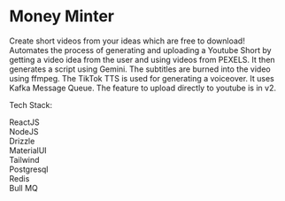 # Money Minter

Create short videos from your ideas which are free to download! <br />
Automates the process of generating and uploading a Youtube Short by getting a video idea from the user and using videos from PEXELS. It then generates a script using Gemini. 
The subtitles are burned into the video using ffmpeg. The TikTok TTS is used for generating a voiceover. It uses Kafka Message Queue. The feature to upload directly to youtube is in v2.


Tech Stack:

ReactJS <br />
NodeJS <br />
Drizzle <br />
MaterialUI <br />
Tailwind <br />
Postgresql <br />
Redis <br />
Bull MQ 

